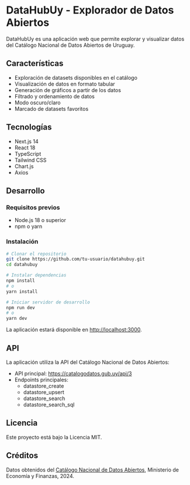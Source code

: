 # DataHubUy - Explorador de Datos Abiertos

DataHubUy es una aplicación web que permite explorar y visualizar datos del Catálogo Nacional de Datos Abiertos de Uruguay.

## Características

- Exploración de datasets disponibles en el catálogo
- Visualización de datos en formato tabular
- Generación de gráficos a partir de los datos
- Filtrado y ordenamiento de datos
- Modo oscuro/claro
- Marcado de datasets favoritos

## Tecnologías

- Next.js 14
- React 18
- TypeScript
- Tailwind CSS
- Chart.js
- Axios

## Desarrollo

### Requisitos previos

- Node.js 18 o superior
- npm o yarn

### Instalación

```bash
# Clonar el repositorio
git clone https://github.com/tu-usuario/datahubuy.git
cd datahubuy

# Instalar dependencias
npm install
# o
yarn install

# Iniciar servidor de desarrollo
npm run dev
# o
yarn dev
```

La aplicación estará disponible en [http://localhost:3000](http://localhost:3000).

## API

La aplicación utiliza la API del Catálogo Nacional de Datos Abiertos:
- API principal: https://catalogodatos.gub.uy/api/3
- Endpoints principales:
  - datastore_create
  - datastore_upsert
  - datastore_search
  - datastore_search_sql

## Licencia

Este proyecto está bajo la Licencia MIT.

## Créditos

Datos obtenidos del [Catálogo Nacional de Datos Abiertos](https://catalogodatos.gub.uy), Ministerio de Economía y Finanzas, 2024. 